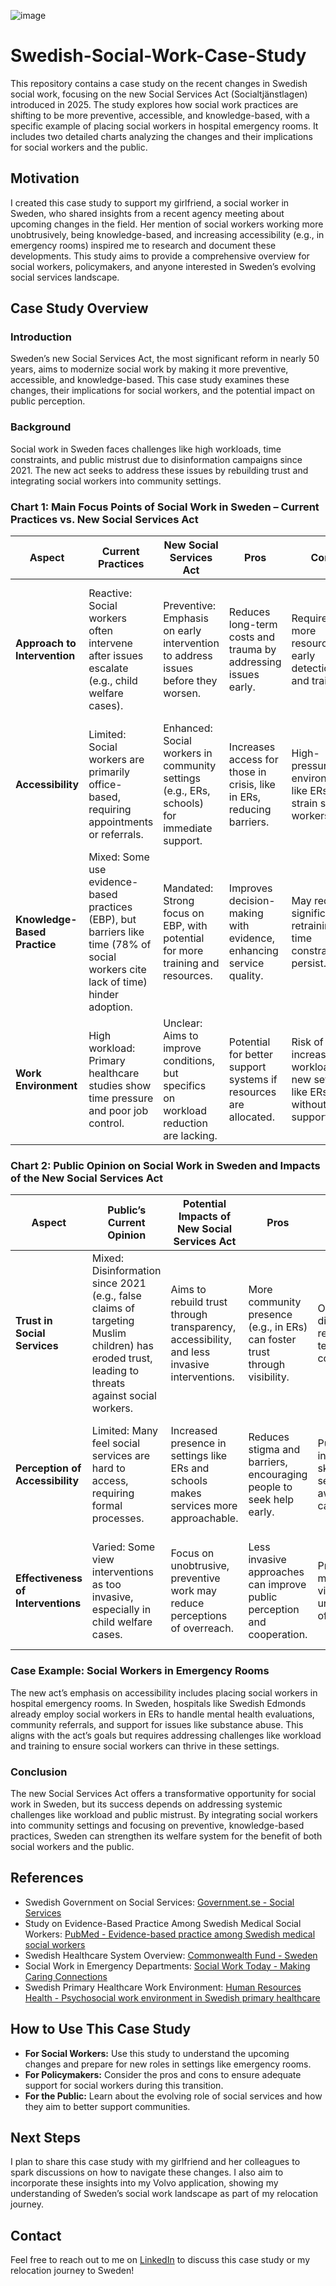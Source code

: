 ![image](https://github.com/user-attachments/assets/8085030a-e820-4b93-9da3-74a8dd22a6c8)




# Swedish-Social-Work-Case-Study

This repository contains a case study on the recent changes in Swedish social work, focusing on the new Social Services Act (Socialtjänstlagen) introduced in 2025. The study explores how social work practices are shifting to be more preventive, accessible, and knowledge-based, with a specific example of placing social workers in hospital emergency rooms. It includes two detailed charts analyzing the changes and their implications for social workers and the public.

## Motivation
I created this case study to support my girlfriend, a social worker in Sweden, who shared insights from a recent agency meeting about upcoming changes in the field. Her mention of social workers working more unobtrusively, being knowledge-based, and increasing accessibility (e.g., in emergency rooms) inspired me to research and document these developments. This study aims to provide a comprehensive overview for social workers, policymakers, and anyone interested in Sweden’s evolving social services landscape.

## Case Study Overview

### Introduction
Sweden’s new Social Services Act, the most significant reform in nearly 50 years, aims to modernize social work by making it more preventive, accessible, and knowledge-based. This case study examines these changes, their implications for social workers, and the potential impact on public perception.

### Background
Social work in Sweden faces challenges like high workloads, time constraints, and public mistrust due to disinformation campaigns since 2021. The new act seeks to address these issues by rebuilding trust and integrating social workers into community settings.

### Chart 1: Main Focus Points of Social Work in Sweden – Current Practices vs. New Social Services Act

| **Aspect**                | **Current Practices**                                                                 | **New Social Services Act**                                                                 | **Pros**                                                                 | **Cons**                                                                 | **Why It Matters**                                                                 |
|---------------------------|---------------------------------------------------------------------------------------|---------------------------------------------------------------------------------------------|--------------------------------------------------------------------------|--------------------------------------------------------------------------|------------------------------------------------------------------------------------|
| **Approach to Intervention** | Reactive: Social workers often intervene after issues escalate (e.g., child welfare cases). | Preventive: Emphasis on early intervention to address issues before they worsen.            | Reduces long-term costs and trauma by addressing issues early.           | Requires more resources for early detection and training.                | Early intervention can improve outcomes for vulnerable populations, aligning with Sweden’s welfare goals. |
| **Accessibility**         | Limited: Social workers are primarily office-based, requiring appointments or referrals. | Enhanced: Social workers in community settings (e.g., ERs, schools) for immediate support.  | Increases access for those in crisis, like in ERs, reducing barriers.    | High-pressure environments like ERs may strain social workers.           | Accessibility ensures timely support, reducing the risk of escalation in crises.   |
| **Knowledge-Based Practice** | Mixed: Some use evidence-based practices (EBP), but barriers like time (78% of social workers cite lack of time) hinder adoption. | Mandated: Strong focus on EBP, with potential for more training and resources.              | Improves decision-making with evidence, enhancing service quality.       | May require significant retraining; time constraints persist.            | Knowledge-based work ensures interventions are effective and trustworthy.         |
| **Work Environment**      | High workload: Primary healthcare studies show time pressure and poor job control.    | Unclear: Aims to improve conditions, but specifics on workload reduction are lacking.       | Potential for better support systems if resources are allocated.         | Risk of increased workload in new settings like ERs without support.     | A sustainable work environment is crucial for social workers to provide quality care. |

### Chart 2: Public Opinion on Social Work in Sweden and Impacts of the New Social Services Act

| **Aspect**                | **Public’s Current Opinion**                                                                 | **Potential Impacts of New Social Services Act**                                            | **Pros**                                                                 | **Cons**                                                                 | **Why It Matters**                                                                 |
|---------------------------|---------------------------------------------------------------------------------------|---------------------------------------------------------------------------------------------|--------------------------------------------------------------------------|--------------------------------------------------------------------------|------------------------------------------------------------------------------------|
| **Trust in Social Services** | Mixed: Disinformation since 2021 (e.g., false claims of targeting Muslim children) has eroded trust, leading to threats against social workers. | Aims to rebuild trust through transparency, accessibility, and less invasive interventions. | More community presence (e.g., in ERs) can foster trust through visibility. | Overcoming disinformation requires long-term effort and communication.   | Trust is essential for social workers to effectively support communities without resistance. |
| **Perception of Accessibility** | Limited: Many feel social services are hard to access, requiring formal processes.    | Increased presence in settings like ERs and schools makes services more approachable.       | Reduces stigma and barriers, encouraging people to seek help early.      | Public may initially be skeptical of new settings without awareness campaigns. | Accessibility ensures vulnerable populations receive timely support, reducing disparities. |
| **Effectiveness of Interventions** | Varied: Some view interventions as too invasive, especially in child welfare cases.   | Focus on unobtrusive, preventive work may reduce perceptions of overreach.                 | Less invasive approaches can improve public perception and cooperation.  | Preventive work may be less visible, leading to underappreciation of efforts. | Effective, unobtrusive interventions align with Sweden’s goal of a supportive welfare state. |

### Case Example: Social Workers in Emergency Rooms
The new act’s emphasis on accessibility includes placing social workers in hospital emergency rooms. In Sweden, hospitals like Swedish Edmonds already employ social workers in ERs to handle mental health evaluations, community referrals, and support for issues like substance abuse. This aligns with the act’s goals but requires addressing challenges like workload and training to ensure social workers can thrive in these settings.

### Conclusion
The new Social Services Act offers a transformative opportunity for social work in Sweden, but its success depends on addressing systemic challenges like workload and public mistrust. By integrating social workers into community settings and focusing on preventive, knowledge-based practices, Sweden can strengthen its welfare system for the benefit of both social workers and the public.

## References
- Swedish Government on Social Services: [Government.se - Social Services](https://www.government.se)
- Study on Evidence-Based Practice Among Swedish Medical Social Workers: [PubMed - Evidence-based practice among Swedish medical social workers](https://pubmed.ncbi.nlm.nih.gov)
- Swedish Healthcare System Overview: [Commonwealth Fund - Sweden](https://www.commonwealthfund.org)
- Social Work in Emergency Departments: [Social Work Today - Making Caring Connections](https://www.socialworktoday.com)
- Swedish Primary Healthcare Work Environment: [Human Resources Health - Psychosocial work environment in Swedish primary healthcare](https://human-resources-health.biomedcentral.com)

## How to Use This Case Study
- **For Social Workers:** Use this study to understand the upcoming changes and prepare for new roles in settings like emergency rooms.
- **For Policymakers:** Consider the pros and cons to ensure adequate support for social workers during this transition.
- **For the Public:** Learn about the evolving role of social services and how they aim to better support communities.

## Next Steps
I plan to share this case study with my girlfriend and her colleagues to spark discussions on how to navigate these changes. I also aim to incorporate these insights into my Volvo application, showing my understanding of Sweden’s social work landscape as part of my relocation journey.

## Contact
Feel free to reach out to me on [LinkedIn](https://www.linkedin.com/in/yourusername) to discuss this case study or my relocation journey to Sweden!
